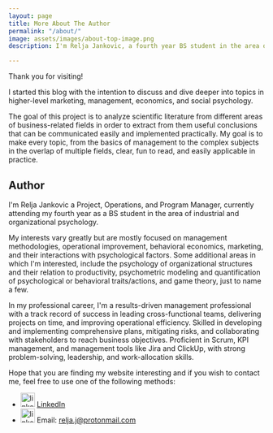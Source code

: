 ```yaml
---
layout: page
title: More About The Author
permalink: "/about/"
image: assets/images/about-top-image.png
description: I'm Relja Jankovic, a fourth year BS student in the area of work and organizational psychology with previous work experience in project management and data analysis. I stareted this blog so that I can discuss topics that I'm constantly learning about.

---
```


Thank you for visiting!

I started this blog with the intention to discuss and dive deeper into topics in higher-level marketing, management, economics, and social psychology.

The goal of this project is to analyze scientific literature from different areas of business-related fields in order to extract from them useful conclusions that can be communicated easily and implemented practically. My goal is to make every topic, from the basics of management to the complex subjects in the overlap of multiple fields, clear, fun to read, and easily applicable in practice.

## Author

I'm Relja Jankovic a Project, Operations, and Program Manager, currently attending my fourth year as a BS student in the area of industrial and organizational psychology.

My interests vary greatly but are mostly focused on management methodologies, operational improvement, behavioral economics, marketing, and their interactions with psychological factors. Some additional areas in which I'm interested, include the psychology of organizational structures and their relation to productivity, psychometric modeling and quantification of psychological or behavioral traits/actions, and game theory, just to name a few.

In my professional career, I'm a results-driven management professional with a track record of success in leading cross-functional teams, delivering projects on time, and improving operational efficiency. Skilled in developing and implementing comprehensive plans, mitigating risks, and collaborating with stakeholders to reach business objectives. Proficient in Scrum, KPI management, and management tools like Jira and ClickUp, with strong problem-solving, leadership, and work-allocation skills.

Hope that you are finding my website interesting and if you wish to contact me, feel free to use one of the following methods:

- <img class="about" src="{{site.baseurl}}/assets/images/linkedin_logo.png" alt="linkedin logo" width="28" height="28"/> [LinkedIn](https://www.linkedin.com/in/relja-jankovic)
- <img class="about" src="{{site.baseurl}}/assets/images/email-logo.png" alt="linkedin logo" width="28" height="28"/> Email: [relja.j@protonmail.com](mailto:relja.j@protonmail.com)
